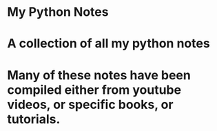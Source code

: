# My Python Notes
# A collection of all my python notes
# Many of these notes have been compiled either from youtube videos, or specific books, or tutorials.
